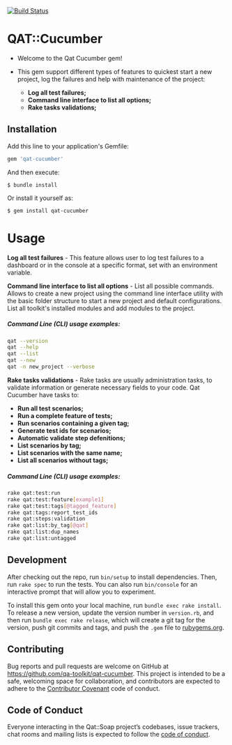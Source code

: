 [![Build Status](https://travis-ci.org/readiness-it/qat-cucumber.svg?branch=master)](https://travis-ci.org/readiness-it/qat-cucumber)

# QAT::Cucumber

- Welcome to the Qat Cucumber gem!

- This gem support different types of features to 
quickest start a new project, log the failures and help with maintenance of the project:
  - **Log all test failures;**
  - **Command line interface to list all options;**
  - **Rake tasks validations;**

## Installation

Add this line to your application's Gemfile:
```ruby
gem 'qat-cucumber'
```
And then execute:
 
    $ bundle install
 
Or install it yourself as:
 
    $ gem install qat-cucumber
 
 # Usage
**Log all test failures** - This feature allows user to log test failures to a dashboard or in the console at a specific format, set with an environment variable. 

**Command line interface to list all options** - List all possible commands. Allows to create a new project using the command line interface utility with the basic folder structure to start a new project and default configurations.
List all toolkit's installed modules and add modules to the project.

##### Command Line (CLI) usage examples:
```bash
qat --version
qat --help
qat --list
qat --new
qat -n new_project --verbose
``` 

**Rake tasks validations** - Rake tasks are usually administration tasks, to validate information or generate necessary fields to your code. Qat Cucumber have tasks to: 

- **Run all test scenarios;**
- **Run a complete feature of tests;**
- **Run scenarios containing a given tag;**
- **Generate test ids for scenarios;**
- **Automatic validate step defenitions;**
- **List scenarios by tag;**
- **List scenarios with the same name;**
- **List all scenarios without tags;**

##### Command Line (CLI) usage examples:
```bash
rake qat:test:run
rake qat:test:feature[example1]
rake qat:test:tags[@tagged_feature]
rake qat:tags:report_test_ids
rake qat:steps:validation
rake qat:list:by_tag[@qat]
rake qat:list:dup_names
rake qat:list:untagged
``` 

## Development

After checking out the repo, run `bin/setup` to install dependencies. Then, run `rake spec` to run the tests. You can also run `bin/console` for an interactive prompt that will allow you to experiment.

To install this gem onto your local machine, run `bundle exec rake install`. To release a new version, update the version number in `version.rb`, and then run `bundle exec rake release`, which will create a git tag for the version, push git commits and tags, and push the `.gem` file to [rubygems.org](https://rubygems.org).

## Contributing

Bug reports and pull requests are welcome on GitHub at https://github.com/qa-toolkit/qat-cucumber. This project is intended to be a safe, welcoming space for collaboration, and contributors are expected to adhere to the [Contributor Covenant](http://contributor-covenant.org) code of conduct.

## Code of Conduct

Everyone interacting in the Qat::Soap project’s codebases, issue trackers, chat rooms and mailing lists is expected to follow the [code of conduct](https://github.com/qa-toolkit/qat-cucumber/blob/master/CODE_OF_CONDUCT.md).

